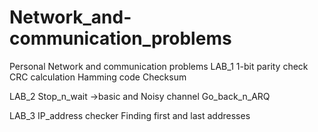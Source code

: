 # Network_and-communication_problems

Personal Network and communication problems
LAB_1
1-bit parity check 
CRC calculation
Hamming code
Checksum

LAB_2
Stop_n_wait ->basic and Noisy channel
Go_back_n_ARQ

LAB_3
IP_address checker 
Finding first and last addresses 